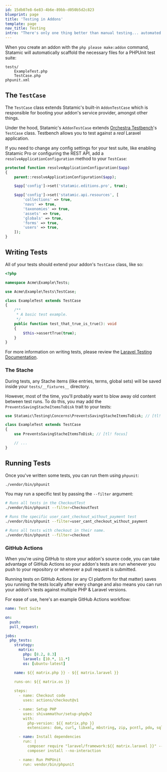 ```yaml
---
id: 15db07e8-6e83-4b6e-89bb-d050b5d2c823
blueprint: page
title: 'Testing in Addons'
template: page
nav_title: Testing
intro: "There's only one thing better than manual testing... automated testing. Addons are scaffolded with PHPUnit test suites out-of-the-box. Learn how to write & run tests."
---
```

When you create an addon with the `php please make:addon` command, Statamic will automatically scaffold the necessary files for a PHPUnit test suite:

``` files theme:serendipity-light
tests/
    ExampleTest.php
    TestCase.php
phpunit.xml
```

## The `TestCase`

The `TestCase` class extends Statamic's built-in `AddonTestCase` which is responsible for booting your addon's service provider, amongst other things. 

Under the hood, Statamic's `AddonTestCase` extends [Orchestra Testbench](https://github.com/orchestral/testbench)'s `TestCase` class. Testbench allows you to test against a *real* Laravel application.

If you need to change any config settings for your test suite, like enabling Statamic Pro or configuring the REST API, add a `resolveApplicationConfiguration` method to your `TestCase`:

```php
protected function resolveApplicationConfiguration($app)
{
    parent::resolveApplicationConfiguration($app);

    $app['config']->set('statamic.editions.pro', true);

    $app['config']->set('statamic.api.resources', [
        'collections' => true,
        'navs' => true,
        'taxonomies' => true,
        'assets' => true,
        'globals' => true,
        'forms' => true,
        'users' => true,
    ]);
}
```


## Writing Tests

All of your tests should extend your addon's `TestCase` class, like so:

```php
<?php

namespace Acme\Example\Tests;

use Acme\Example\Tests\TestCase;

class ExampleTest extends TestCase
{
    /**
     * A basic test example.
     */
    public function test_that_true_is_true(): void
    {
        $this->assertTrue(true);
    }
}
```

For more information on writing tests, please review the [Laravel Testing Documentation](https://laravel.com/docs/11.x/testing).

### The Stache

During tests, any Stache items (like entries, terms, global sets) will be saved inside your `tests/__fixtures__` directory.

However, most of the time, you'll probably want to blow away old content between test runs. To do this, you may add the `PreventsSavingStacheItemsToDisk` trait to your tests:

```php
use Statamic\Testing\Concerns\PreventsSavingStacheItemsToDisk; // [tl! focus]

class ExampleTest extends TestCase
{
	use PreventsSavingStacheItemsToDisk; // [tl! focus]

    // ...
}
```

## Running Tests

Once you've written some tests, you can run them using `phpunit`:

```bash
./vendor/bin/phpunit
```

You may run a specific test by passing the `--filter` argument:

```bash
# Runs all tests in the CheckoutTest
./vendor/bin/phpunit --filter=CheckoutTest

# Runs the specific user_cant_checkout_without_payment test
./vendor/bin/phpunit --filter=user_cant_checkout_without_payment

# Runs all tests with checkout in their name.
./vendor/bin/phpunit --filter=checkout
```

### GitHub Actions

When you're using GitHub to store your addon's source code, you can take advantage of GitHub Actions so your addon's tests are run whenever you push to your repository or whenever a pull request is submitted.

Running tests on GitHub Actions (or any CI platform for that matter) saves you running the tests locally after every change and also means you can run your addon's tests against multiple PHP & Laravel versions.

For ease of use, here's an example GitHub Actions workflow:

```yaml
name: Test Suite

on:
  push:
  pull_request:

jobs:
  php_tests:
    strategy:
      matrix:
        php: [8.2, 8.3]
        laravel: [10.*, 11.*]
        os: [ubuntu-latest]

    name: ${{ matrix.php }} - ${{ matrix.laravel }}
    
    runs-on: ${{ matrix.os }}

    steps:
      - name: Checkout code
        uses: actions/checkout@v1

      - name: Setup PHP
        uses: shivammathur/setup-php@v2
        with:
          php-version: ${{ matrix.php }}
          extensions: dom, curl, libxml, mbstring, zip, pcntl, pdo, sqlite, pdo_sqlite, bcmath, soap, intl, gd, exif, iconv, imagick

      - name: Install dependencies
        run: |
          composer require "laravel/framework:${{ matrix.laravel }}" --no-interaction --no-update
          composer install --no-interaction

      - name: Run PHPUnit
        run: vendor/bin/phpunit
```
